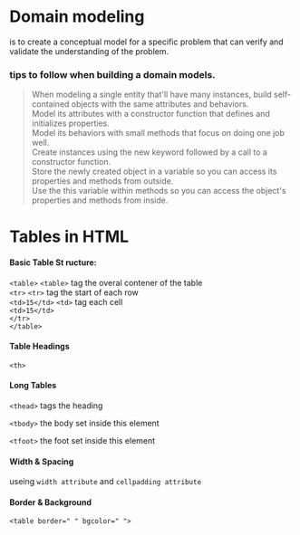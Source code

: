 # Domain modeling  

is to create a conceptual model for a specific problem that can verify and validate the understanding of the problem.  



### tips to follow when building a domain models.  

> When modeling a single entity that'll have many instances, build self-contained objects with the same attributes and behaviors.  
> Model its attributes with a constructor function that defines and initializes properties.  
> Model its behaviors with small methods that focus on doing one job well.  
> Create instances using the new keyword followed by a call to a constructor function.  
> Store the newly created object in a variable so you can access its properties and methods from outside.  
> Use the this variable within methods so you can access the object's properties and methods from inside.  




# Tables in HTML   

#### Basic Table St ructure:   

`<table>`              `<table>` tag the overal contener of the table   
`<tr>`                 `<tr>` tag the start of each row   
`<td>15</td>`          `<td>`  tag each cell   
`<td>15</td>`  
`</tr>`  
`</table>`  

#### Table Headings   
`<th>`   


#### Long Tables   

`<thead>`   tags the heading    

`<tbody>`   the body set inside this element   

`<tfoot>`   the foot set inside this element    



#### Width & Spacing   

useing `width attribute` and `cellpadding attribute`   


#### Border & Background   

`<table border=" " bgcolor=" ">`








